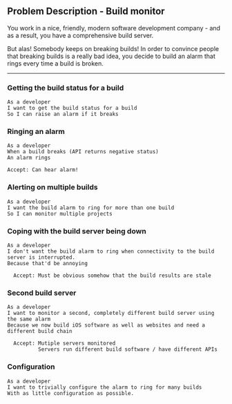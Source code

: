## Problem Description - Build monitor

You work in a nice, friendly, modern software development company - and as a result, you have a comprehensive build server.

But alas! Somebody keeps on breaking builds! In order to convince people that breaking builds is a really bad idea, you decide to build an alarm that rings every time a build is broken.

---

### Getting the build status for a build

    As a developer
    I want to get the build status for a build
    So I can raise an alarm if it breaks


### Ringing an alarm

    As a developer
    When a build breaks (API returns negative status)
    An alarm rings

    Accept: Can hear alarm!

### Alerting on multiple builds

    As a developer
    I want the build alarm to ring for more than one build
    So I can monitor multiple projects


### Coping with the build server being down

    As a developer
    I don't want the build alarm to ring when connectivity to the build server is interrupted.
    Because that'd be annoying

      Accept: Must be obvious somehow that the build results are stale


### Second build server

    As a developer
    I want to monitor a second, completely different build server using the same alarm
    Because we now build iOS software as well as websites and need a different build chain

      Accept: Mutiple servers monitored
              Servers run different build software / have different APIs

### Configuration

    As a developer
    I want to trivially configure the alarm to ring for many builds
    With as little configuration as possible.
